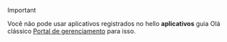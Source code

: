 > [!IMPORTANT]
> Você não pode usar aplicativos registrados no hello **aplicativos** guia Olá clássico [Portal de gerenciamento](https://manage.windowsazure.com/) para isso.
> 
> 


